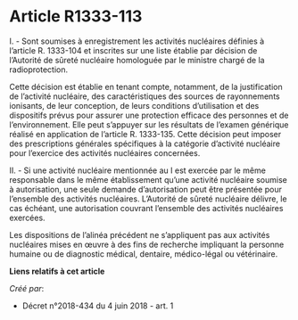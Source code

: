 # Article R1333-113

I. - Sont soumises à enregistrement les activités nucléaires définies à l’article R. 1333-104 et inscrites sur une liste
établie par décision de l’Autorité de sûreté nucléaire homologuée par le ministre chargé de la radioprotection.

Cette décision est établie en tenant compte, notamment, de la justification de l’activité nucléaire, des caractéristiques des
sources de rayonnements ionisants, de leur conception, de leurs conditions d’utilisation et des dispositifs prévus pour
assurer une protection efficace des personnes et de l’environnement. Elle peut s’appuyer sur les résultats de l’examen
générique réalisé en application de l’article R. 1333-135. Cette décision peut imposer des prescriptions générales
spécifiques à la catégorie d’activité nucléaire pour l’exercice des activités nucléaires concernées.

II. - Si une activité nucléaire mentionnée au I est exercée par le même responsable dans le même établissement qu’une
activité nucléaire soumise à autorisation, une seule demande d’autorisation peut être présentée pour l’ensemble des activités
nucléaires. L’Autorité de sûreté nucléaire délivre, le cas échéant, une autorisation couvrant l’ensemble des activités
nucléaires exercées.

Les dispositions de l’alinéa précédent ne s’appliquent pas aux activités nucléaires mises en œuvre à des fins de recherche
impliquant la personne humaine ou de diagnostic médical, dentaire, médico-légal ou vétérinaire.

**Liens relatifs à cet article**

_Créé par_:

  - Décret n°2018-434 du 4 juin 2018 - art. 1
